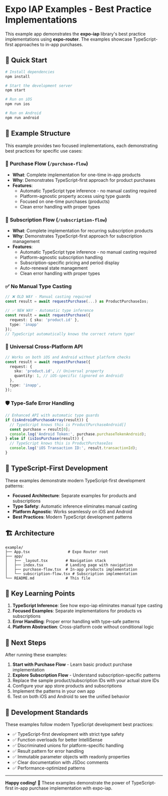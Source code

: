 # Expo IAP Examples - Best Practice Implementations

This example app demonstrates the **expo-iap** library's best practice implementations using **expo-router**. The examples showcase TypeScript-first approaches to in-app purchases.

## 🚀 Quick Start

```bash
# Install dependencies
npm install

# Start the development server
npm start

# Run on iOS
npm run ios

# Run on Android
npm run android
```

## 📱 Example Structure

This example provides two focused implementations, each demonstrating best practices for specific use cases:

### 🛒 **Purchase Flow** (`/purchase-flow`)

- **What**: Complete implementation for one-time in-app products
- **Why**: Demonstrates TypeScript-first approach for product purchases
- **Features**:
  - Automatic TypeScript type inference - no manual casting required
  - Platform-agnostic property access using type guards
  - Focused on one-time purchases (products)
  - Clean error handling with proper types

### 🔄 **Subscription Flow** (`/subscription-flow`)

- **What**: Complete implementation for recurring subscription products
- **Why**: Demonstrates TypeScript-first approach for subscription management
- **Features**:
  - Automatic TypeScript type inference - no manual casting required
  - Platform-agnostic subscription handling
  - Subscription-specific pricing and period display
  - Auto-renewal state management
  - Clean error handling with proper types

### ✅ **No Manual Type Casting**

```typescript
// ❌ OLD WAY - Manual casting required
const result = await requestPurchase(...) as ProductPurchaseIos;

// ✅ NEW WAY - Automatic type inference
const result = await requestPurchase({
  request: { sku: 'product.id' },
  type: 'inapp'
});
// TypeScript automatically knows the correct return type!
```

### 🔄 **Universal Cross-Platform API**

```typescript
// Works on both iOS and Android without platform checks
const result = await requestPurchase({
  request: {
    sku: 'product.id', // Universal property
    quantity: 1, // iOS-specific (ignored on Android)
  },
  type: 'inapp',
});
```

### 🛡️ **Type-Safe Error Handling**

```typescript
// Enhanced API with automatic type guards
if (isAndroidPurchaseArray(result)) {
  // TypeScript knows this is ProductPurchaseAndroid[]
  const purchase = result[0];
  console.log('Android Token:', purchase.purchaseTokenAndroid);
} else if (isIosPurchase(result)) {
  // TypeScript knows this is ProductPurchaseIos
  console.log('iOS Transaction ID:', result.transactionId);
}
```

## 💎 TypeScript-First Development

These examples demonstrate modern TypeScript-first development patterns:

- **Focused Architecture**: Separate examples for products and subscriptions
- **Type Safety**: Automatic inference eliminates manual casting
- **Platform Agnostic**: Works seamlessly on iOS and Android
- **Best Practices**: Modern TypeScript development patterns

## 🏗️ Architecture

```
example/
├── App.tsx                 # Expo Router root
├── app/
│   ├── _layout.tsx        # Navigation stack
│   ├── index.tsx          # Landing page with navigation
│   ├── purchase-flow.tsx  # In-app products implementation
│   └── subscription-flow.tsx # Subscription implementation
└── README.md              # This file
```

## 📖 Key Learning Points

1. **TypeScript Inference**: See how expo-iap eliminates manual type casting
2. **Focused Examples**: Separate implementations for products vs subscriptions
3. **Error Handling**: Proper error handling with type-safe patterns
4. **Platform Abstraction**: Cross-platform code without conditional logic

## 🚀 Next Steps

After running these examples:

1. **Start with Purchase Flow** - Learn basic product purchase implementation
2. **Explore Subscription Flow** - Understand subscription-specific patterns
3. Replace the sample product/subscription IDs with your actual store IDs
4. Configure your app store products and subscriptions
5. Implement the patterns in your own app
6. Test on both iOS and Android to see the unified behavior

## 📝 Development Standards

These examples follow modern TypeScript development best practices:

- ✅ TypeScript-first development with strict type safety
- ✅ Function overloads for better IntelliSense
- ✅ Discriminated unions for platform-specific handling
- ✅ Result pattern for error handling
- ✅ Immutable parameter objects with readonly properties
- ✅ Clear documentation with JSDoc comments
- ✅ Performance-optimized patterns

---

**Happy coding!** 🎉 These examples demonstrate the power of TypeScript-first in-app purchase implementation with expo-iap.
